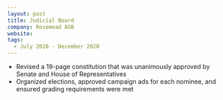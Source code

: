 ```yaml
---
layout: post
title: Judicial Board
company: Rosemead ASB
website: 
tags: 
  - July 2020 - December 2020
---
```

<ul style = "padding-left:20px;">
<li>Revised a 19-page constitution that was unanimously approved by Senate and House of Representatives </li>
<li>Organized elections, approved campaign ads for each nominee, and ensured grading requirements were met </li>
</ul>
